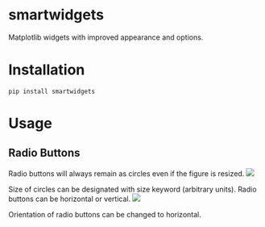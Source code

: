 # smartwidgets
Matplotlib widgets with improved appearance and options.

# Installation
`pip install smartwidgets`

# Usage
## Radio Buttons
Radio buttons will always remain as circles even if the figure is resized.
![](examples/radio_buttons_comparison.gif)

Size of circles can be designated with size keyword (arbitrary units). Radio buttons can be horizontal or vertical.
![](examples/radio_buttons_size.png)

Orientation of radio buttons can be changed to horizontal.
